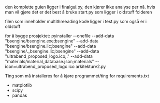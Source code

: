 den komplette guien ligger i finalgui.py, den kjører ikke analyse per nå. hvis man vil gjøre det er det best å bruke start.py som ligger i oldstuff folderen

filen som inneholder multithreeading kode ligger i test.py som også er i oldstuff

for å bygge prosjektet:
pyinstaller --onefile --add-data "bsengine/bsengine.exe;bsengine" --add-data "bsengine/bsengine.lic;bsengine" --add-data "bsengine/._bsengine.lic;bsengine" --add-data "ultrabend_proposed_logo.ico;." --add-data "materials/material_database.json;materials" --icon=ultrabend_proposed_logo.ico arkitekturv2.py


Ting som må installeres for å kjøre programmet/ting for requirements.txt
- matplotlib
- scipy
- pandas
